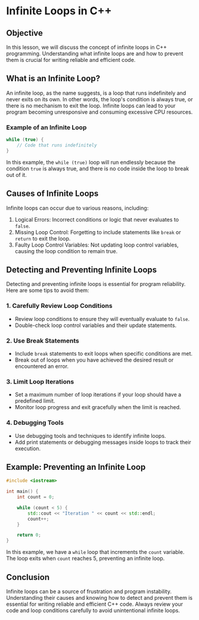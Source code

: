 
# Infinite Loops in C++

## Objective
In this lesson, we will discuss the concept of infinite loops in C++ programming. Understanding what infinite loops are and how to prevent them is crucial for writing reliable and efficient code.

## What is an Infinite Loop?
An infinite loop, as the name suggests, is a loop that runs indefinitely and never exits on its own. In other words, the loop's condition is always true, or there is no mechanism to exit the loop. Infinite loops can lead to your program becoming unresponsive and consuming excessive CPU resources.

### Example of an Infinite Loop
```cpp
while (true) {
    // Code that runs indefinitely
}
```

In this example, the `while (true)` loop will run endlessly because the condition `true` is always true, and there is no code inside the loop to break out of it.

## Causes of Infinite Loops
Infinite loops can occur due to various reasons, including:
1. Logical Errors: Incorrect conditions or logic that never evaluates to `false`.
2. Missing Loop Control: Forgetting to include statements like `break` or `return` to exit the loop.
3. Faulty Loop Control Variables: Not updating loop control variables, causing the loop condition to remain true.

## Detecting and Preventing Infinite Loops
Detecting and preventing infinite loops is essential for program reliability. Here are some tips to avoid them:

### 1. Carefully Review Loop Conditions
   - Review loop conditions to ensure they will eventually evaluate to `false`.
   - Double-check loop control variables and their update statements.

### 2. Use Break Statements
   - Include `break` statements to exit loops when specific conditions are met.
   - Break out of loops when you have achieved the desired result or encountered an error.

### 3. Limit Loop Iterations
   - Set a maximum number of loop iterations if your loop should have a predefined limit.
   - Monitor loop progress and exit gracefully when the limit is reached.

### 4. Debugging Tools
   - Use debugging tools and techniques to identify infinite loops.
   - Add print statements or debugging messages inside loops to track their execution.

## Example: Preventing an Infinite Loop
```cpp
#include <iostream>

int main() {
    int count = 0;

    while (count < 5) {
        std::cout << "Iteration " << count << std::endl;
        count++;
    }

    return 0;
}
```

In this example, we have a `while` loop that increments the `count` variable. The loop exits when `count` reaches 5, preventing an infinite loop.

## Conclusion
Infinite loops can be a source of frustration and program instability. Understanding their causes and knowing how to detect and prevent them is essential for writing reliable and efficient C++ code. Always review your code and loop conditions carefully to avoid unintentional infinite loops.

